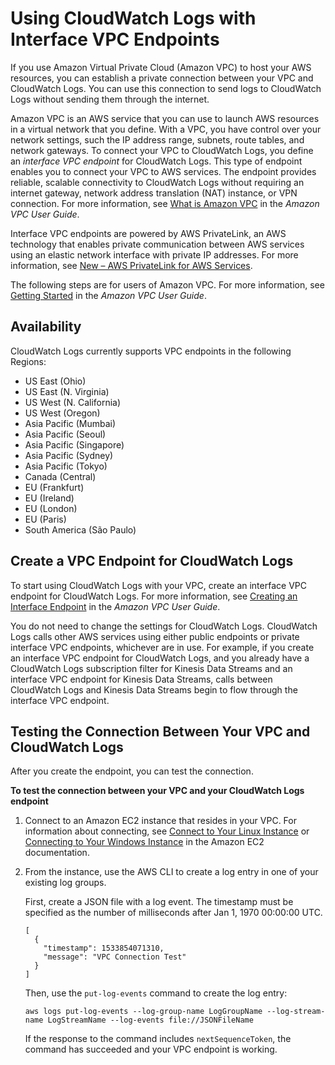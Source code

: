# Using CloudWatch Logs with Interface VPC Endpoints<a name="cloudwatch-logs-and-interface-VPC"></a>

If you use Amazon Virtual Private Cloud \(Amazon VPC\) to host your AWS resources, you can establish a private connection between your VPC and CloudWatch Logs\. You can use this connection to send logs to CloudWatch Logs without sending them through the internet\.

Amazon VPC is an AWS service that you can use to launch AWS resources in a virtual network that you define\. With a VPC, you have control over your network settings, such the IP address range, subnets, route tables, and network gateways\. To connect your VPC to CloudWatch Logs, you define an *interface VPC endpoint* for CloudWatch Logs\. This type of endpoint enables you to connect your VPC to AWS services\. The endpoint provides reliable, scalable connectivity to CloudWatch Logs without requiring an internet gateway, network address translation \(NAT\) instance, or VPN connection\. For more information, see [What is Amazon VPC](https://docs.aws.amazon.com/vpc/latest/userguide/) in the *Amazon VPC User Guide*\.

 Interface VPC endpoints are powered by AWS PrivateLink, an AWS technology that enables private communication between AWS services using an elastic network interface with private IP addresses\. For more information, see [New – AWS PrivateLink for AWS Services](https://aws.amazon.com/blogs/aws/new-aws-privatelink-endpoints-kinesis-ec2-systems-manager-and-elb-apis-in-your-vpc/)\.

The following steps are for users of Amazon VPC\. For more information, see [Getting Started](https://docs.aws.amazon.com/vpc/latest/userguide/GetStarted.html) in the *Amazon VPC User Guide*\.

## Availability<a name="cloudwatch-logs-interface-VPC-availability"></a>

CloudWatch Logs currently supports VPC endpoints in the following Regions:
+ US East \(Ohio\)
+ US East \(N\. Virginia\)
+ US West \(N\. California\)
+ US West \(Oregon\)
+ Asia Pacific \(Mumbai\)
+ Asia Pacific \(Seoul\)
+ Asia Pacific \(Singapore\)
+ Asia Pacific \(Sydney\)
+ Asia Pacific \(Tokyo\)
+ Canada \(Central\)
+ EU \(Frankfurt\)
+ EU \(Ireland\)
+ EU \(London\)
+ EU \(Paris\)
+ South America \(São Paulo\)

## Create a VPC Endpoint for CloudWatch Logs<a name="create-VPC-endpoint-for-CloudWatchLogs"></a>

To start using CloudWatch Logs with your VPC, create an interface VPC endpoint for CloudWatch Logs\. For more information, see [Creating an Interface Endpoint](https://docs.aws.amazon.com/vpc/latest/userguide/vpce-interface.html#create-interface-endpoint.html) in the *Amazon VPC User Guide*\.

You do not need to change the settings for CloudWatch Logs\. CloudWatch Logs calls other AWS services using either public endpoints or private interface VPC endpoints, whichever are in use\. For example, if you create an interface VPC endpoint for CloudWatch Logs, and you already have a CloudWatch Logs subscription filter for Kinesis Data Streams and an interface VPC endpoint for Kinesis Data Streams, calls between CloudWatch Logs and Kinesis Data Streams begin to flow through the interface VPC endpoint\.

## Testing the Connection Between Your VPC and CloudWatch Logs<a name="test-VPC-endpoint-for-CloudWatchLogs"></a>

After you create the endpoint, you can test the connection\.

**To test the connection between your VPC and your CloudWatch Logs endpoint**

1. Connect to an Amazon EC2 instance that resides in your VPC\. For information about connecting, see [Connect to Your Linux Instance](https://docs.aws.amazon.com/AWSEC2/latest/UserGuide/vpce-interface.html#create-interface-endpoint.html) or [Connecting to Your Windows Instance](https://docs.aws.amazon.com/AWSEC2/latest/WindowsGuide/connecting_to_windows_instance.html) in the Amazon EC2 documentation\.

1. From the instance, use the AWS CLI to create a log entry in one of your existing log groups\.

   First, create a JSON file with a log event\. The timestamp must be specified as the number of milliseconds after Jan 1, 1970 00:00:00 UTC\.

   ```
   [
     {
       "timestamp": 1533854071310,
       "message": "VPC Connection Test"
     }
   ]
   ```

   Then, use the `put-log-events` command to create the log entry:

   ```
   aws logs put-log-events --log-group-name LogGroupName --log-stream-name LogStreamName --log-events file://JSONFileName
   ```

   If the response to the command includes `nextSequenceToken`, the command has succeeded and your VPC endpoint is working\.